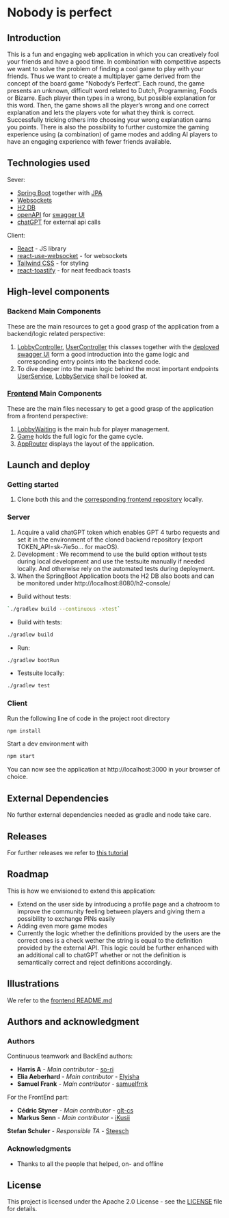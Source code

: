 # Nobody is perfect

## Introduction 

This is a fun and engaging web application in which you can creatively fool your
friends and have a good time. In combination with competitive aspects we want to solve the
problem of finding a cool game to play with your friends. Thus we want to create a multiplayer
game derived from the concept of the board game “Nobody’s Perfect”. Each round, the game
presents an unknown, difficult word related to Dutch, Programming, Foods or Bizarre. Each player then types in a wrong, but
possible explanation for this word. Then, the game shows all the player’s wrong and one correct
explanation and lets the players vote for what they think is correct. Successfully tricking others
into choosing your wrong explanation earns you points. There is also the possibility to further customize the gaming experience 
using (a combination) of game modes and adding AI players to have an engaging experience with fewer friends available.  


## Technologies used

Sever: 
- [Spring Boot](https://spring.io/projects/spring-boot) together with [JPA](https://spring.io/projects/spring-data-jpa)
- [Websockets](https://mvnrepository.com/artifact/org.springframework.boot/spring-boot-starter-websocket/3.2.4)
- [H2 DB](https://www.h2database.com/html/main.html)
- [openAPI](https://mvnrepository.com/artifact/org.springdoc/springdoc-openapi-ui/1.7.0) for [swagger UI](https://sopra-fs24-group-38-server.oa.r.appspot.com/swagger-ui/index.html)
- [chatGPT](https://help.openai.com/en/articles/7039783-how-can-i-access-the-chatgpt-api) for external api calls

Client: 
- [React](https://react.dev/) - JS library
- [react-use-websocket](https://www.npmjs.com/package/react-use-websocket) - for websockets
- [Tailwind CSS](https://tailwindcss.com/) - for styling
- [react-toastify](https://fkhadra.github.io/react-toastify/introduction) - for neat feedback toasts

## High-level components

### Backend Main Components

These are the main resources to get a good grasp of the application from a backend/logic related perspective:
1. [LobbyController](https://github.com/sopra-fs24-group-38/sopra-fs24-group-38-server/blob/main/src/main/java/ch/uzh/ifi/hase/soprafs24/controller/LobbyController.java),
[UserController](https://github.com/sopra-fs24-group-38/sopra-fs24-group-38-server/blob/main/src/main/java/ch/uzh/ifi/hase/soprafs24/controller/UserController.java)
this classes together with the [deployed swagger UI](https://sopra-fs24-group-38-server.oa.r.appspot.com/swagger-ui/index.html)
form a good introduction into the game logic and corresponding entry points into the backend code. 
2. To dive deeper into the main logic behind the most important endpoints [UserService](https://github.com/sopra-fs24-group-38/sopra-fs24-group-38-server/blob/main/src/main/java/ch/uzh/ifi/hase/soprafs24/service/UserService.java), [LobbyService](https://github.com/sopra-fs24-group-38/sopra-fs24-group-38-server/blob/main/src/main/java/ch/uzh/ifi/hase/soprafs24/service/LobbyService.java)
shall be looked at. 

### [Frontend](https://github.com/sopra-fs24-group-38/sopra-fs24-group-38-client) Main Components

These are the main files necessary to get a good grasp of the application from a frontend perspective:

1. [LobbyWaiting](https://github.com/sopra-fs24-group-38/sopra-fs24-group-38-client/tree/main/src/components/pages/LobbyWaiting.jsx) is the main hub for player management.
2. [Game](https://github.com/sopra-fs24-group-38/sopra-fs24-group-38-client/tree/main/src/components/pages/Game.jsx) holds the full logic for the game cycle.
3. [AppRouter](https://github.com/sopra-fs24-group-38/sopra-fs24-group-38-client/tree/main/src/components/router/AppRouter.jsx) displays the layout of the application.


## Launch and deploy 
### Getting started 
1. Clone both this and the [corresponding frontend repository](https://github.com/sopra-fs24-group-38/sopra-fs24-group-38-client) locally.
### Server
1. Acquire a valid chatGPT token which enables GPT 4 turbo requests and set it in the environment of the cloned backend repository (export TOKEN_API=sk-7ie5o... for macOS). 
2. Development : 
We recommend to use the build option without tests during local development and use the testsuite manually if needed locally.
And otherwise rely on the automated tests during deployment.
3. When the SpringBoot Application boots the H2 DB also boots and can be monitored under http://localhost:8080/h2-console/

- Build without tests:
```bash
`./gradlew build --continuous -xtest`
```
- Build with tests: 
```bash
./gradlew build
```
- Run:
```bash
./gradlew bootRun
```
- Testsuite locally:
```bash
./gradlew test
```
### Client

Run the following line of code in the project root directory

```bash
npm install
```

Start a dev environment with

```bash
npm start
```
You can now see the application at http://localhost:3000 in your browser of choice.

## External Dependencies 
No further external dependencies needed as gradle and node take care.

## Releases 
For further releases we refer to [this tutorial](https://docs.github.com/en/repositories/releasing-projects-on-github/managing-releases-in-a-repository)


## Roadmap

This is how we envisioned to extend this application:
* Extend on the user side by introducing a profile page and a chatroom to improve the community feeling between players and giving them a possibility to exchange PINs easily
* Adding even more game modes
* Currently the logic whether the definitions provided by the users are the correct ones is a check wether the string is equal to the definition provided by the external API. This logic could be further enhanced with an additional call to chatGPT whether or not the definition is semantically correct and reject definitions accordingly.

## Illustrations
We refer to the [frontend README.md](https://github.com/sopra-fs24-group-38/sopra-fs24-group-38-client/blob/main/README.md)

## Authors and acknowledgment 

### Authors

Continuous teamwork and BackEnd authors:
* **Harris A** - *Main contributor* - [so-ri](https://github.com/so-ri)
* **Elia Aeberhard** - *Main contributor* - [Elyisha](https://github.com/Elyisha)
* **Samuel Frank** - *Main contributor* - [samuelfrnk](https://github.com/samuelfrnk)

For the FrontEnd part:
* **Cédric Styner** - *Main contributor* - [glt-cs](https://github.com/glt-cs)
* **Markus Senn** - *Main contributor* - [iKusii](https://github.com/iKusii)

**Stefan Schuler** - *Responsible TA* - [Steesch](https://github.com/Steesch)

### Acknowledgments

* Thanks to all the people that helped, on- and offline

## License
This project is licensed under the Apache 2.0 License - see the [LICENSE](LICENSE) file for details.


